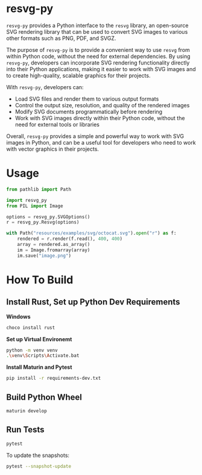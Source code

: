 # resvg-py

`resvg-py` provides a Python interface to the `resvg` library, an open-source SVG rendering library that can be used to convert SVG images to various other formats such as PNG, PDF, and SVGZ.

The purpose of `resvg-py` is to provide a convenient way to use `resvg` from within Python code, without the need for external dependencies.  By using `resvg-py`, developers can incorporate SVG rendering functionality directly into their Python applications, making it easier to work with SVG images and to create high-quality, scalable graphics for their projects.

With `resvg-py`, developers can:

* Load SVG files and render them to various output formats
* Control the output size, resolution, and quality of the rendered images
* Modify SVG documents programmatically before rendering
* Work with SVG images directly within their Python code, without the need for external tools or libraries

Overall, `resvg-py` provides a simple and powerful way to work with SVG images in Python, and can be a useful tool for developers who need to work with vector graphics in their projects.


# Usage

```python
from pathlib import Path

import resvg_py
from PIL import Image

options = resvg_py.SVGOptions()
r = resvg_py.Resvg(options)

with Path("resources/examples/svg/octocat.svg").open("r") as f:
    rendered = r.render(f.read(), 400, 400)
    array = rendered.as_array()
    im = Image.fromarray(array)
    im.save("image.png")

```

# How To Build

## Install Rust, Set up Python Dev Requirements

**Windows**

```sh
choco install rust
```

**Set up Virtual Environemt**

```sh
python -m venv venv
.\venv\Scripts\Activate.bat
```

**Install Maturin and Pytest**

```sh
pip install -r requirements-dev.txt
```

## Build Python Wheel

```sh
maturin develop
```

## Run Tests

```sh
pytest
```

To update the snapshots:

```sh
pytest --snapshot-update
```
